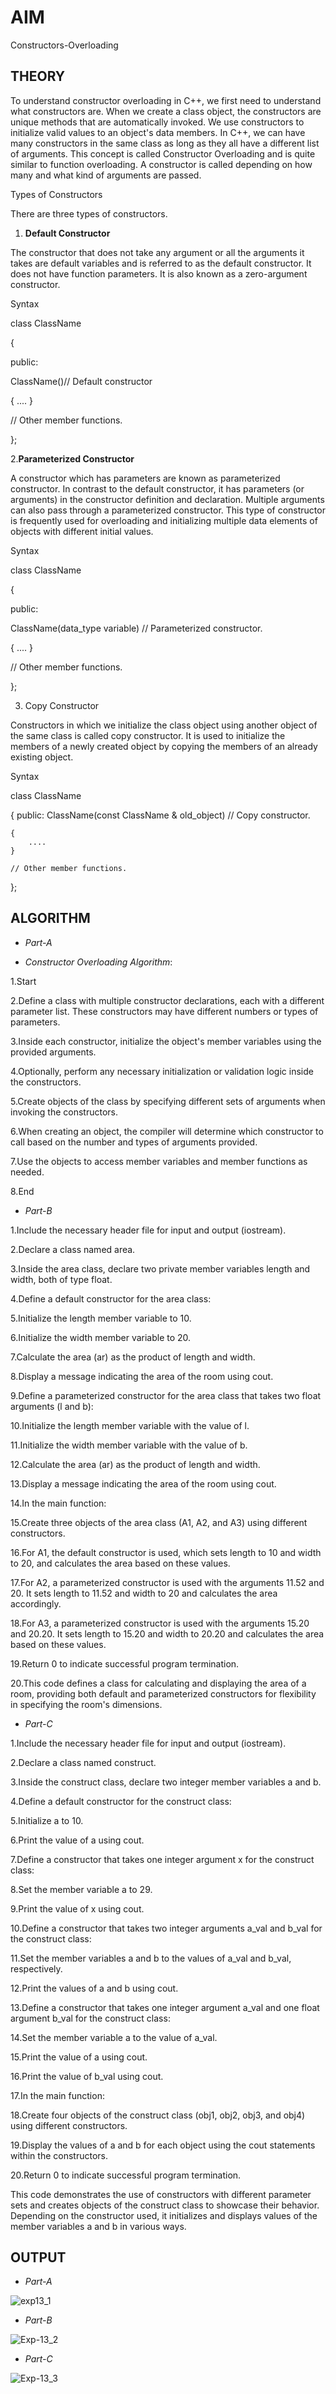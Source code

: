 # **AIM**

Constructors-Overloading

## **THEORY**

To understand constructor overloading in C++, we first need to understand what constructors are. When we create a class object, the constructors are unique methods that are automatically invoked. We use constructors to initialize valid values to an object's data members. In C++, we can have many constructors in the same class as long as they all have a different list of arguments. This concept is called Constructor Overloading and is quite similar to function overloading. A constructor is called depending on how many and what kind of arguments are passed.

Types of Constructors

There are three types of constructors.

1. **Default Constructor**

The constructor that does not take any argument or all the arguments it takes are default variables and is referred to as the default constructor. It does not have function parameters. It is also known as a zero-argument constructor.

Syntax

class ClassName

{

public:

ClassName()// Default constructor

{
    ....
}

// Other member functions.

};

2.**Parameterized Constructor**
   
A constructor which has parameters are known as parameterized constructor. In contrast to the default constructor, it has parameters (or arguments) in the constructor definition and declaration. Multiple arguments can also pass through a parameterized constructor. This type of constructor is frequently used for overloading and initializing multiple data elements of objects with different initial values.

Syntax

class ClassName

{

public:

ClassName(data_type variable)  // Parameterized constructor.

{
    ....
}

// Other member functions.

};

3. Copy Constructor
   
Constructors in which we initialize the class object using another object of the same class is called copy constructor. It is used to initialize the members of a newly created object by copying the members of an already existing object.

Syntax

class ClassName

{
    public:
        ClassName(const ClassName & old_object) // Copy constructor.
        
    {
        ....
    }
    
    // Other member functions.
    
};

## **ALGORITHM**

- *Part-A*

- *Constructor Overloading Algorithm*:

1.Start

2.Define a class with multiple constructor declarations, each with a different parameter list. These constructors may have different numbers or types of parameters.

3.Inside each constructor, initialize the object's member variables using the provided arguments.

4.Optionally, perform any necessary initialization or validation logic inside the constructors.

5.Create objects of the class by specifying different sets of arguments when invoking the constructors.

6.When creating an object, the compiler will determine which constructor to call based on the number and types of arguments provided.

7.Use the objects to access member variables and member functions as needed.

8.End

- *Part-B*

1.Include the necessary header file for input and output (iostream).

2.Declare a class named area.

3.Inside the area class, declare two private member variables length and width, both of type float.

4.Define a default constructor for the area class:

5.Initialize the length member variable to 10.

6.Initialize the width member variable to 20.

7.Calculate the area (ar) as the product of length and width.

8.Display a message indicating the area of the room using cout.

9.Define a parameterized constructor for the area class that takes two float arguments (l and b):

10.Initialize the length member variable with the value of l.

11.Initialize the width member variable with the value of b.

12.Calculate the area (ar) as the product of length and width.

13.Display a message indicating the area of the room using cout.

14.In the main function:

15.Create three objects of the area class (A1, A2, and A3) using different constructors.

16.For A1, the default constructor is used, which sets length to 10 and width to 20, and calculates the area based on these values.

17.For A2, a parameterized constructor is used with the arguments 11.52 and 20. It sets length to 11.52 and width to 20 and calculates the area accordingly.

18.For A3, a parameterized constructor is used with the arguments 15.20 and 20.20. It sets length to 15.20 and width to 20.20 and calculates the area based on these values.

19.Return 0 to indicate successful program termination.

20.This code defines a class for calculating and displaying the area of a room, providing both default and parameterized constructors for flexibility in specifying the room's dimensions.


- *Part-C*

1.Include the necessary header file for input and output (iostream).

2.Declare a class named construct.

3.Inside the construct class, declare two integer member variables a and b.

4.Define a default constructor for the construct class:

5.Initialize a to 10.

6.Print the value of a using cout.

7.Define a constructor that takes one integer argument x for the construct class:

8.Set the member variable a to 29.

9.Print the value of x using cout.

10.Define a constructor that takes two integer arguments a_val and b_val for the construct class:

11.Set the member variables a and b to the values of a_val and b_val, respectively.

12.Print the values of a and b using cout.

13.Define a constructor that takes one integer argument a_val and one float argument b_val for the construct class:

14.Set the member variable a to the value of a_val.

15.Print the value of a using cout.

16.Print the value of b_val using cout.

17.In the main function:

18.Create four objects of the construct class (obj1, obj2, obj3, and obj4) using different constructors.

19.Display the values of a and b for each object using the cout statements within the constructors.

20.Return 0 to indicate successful program termination.

This code demonstrates the use of constructors with different parameter sets and creates objects of the construct class to showcase their behavior. Depending on the constructor used, it initializes and displays values of the member variables a and b in various ways.


## **OUTPUT**

- *Part-A*

![exp13_1](https://github.com/Purvansha022609/Constructors-Overloading/assets/139473344/e8df6652-a2e9-4564-91fd-0d7832690d8d)

- *Part-B*

![Exp-13_2](https://github.com/Purvansha022609/Constructors-Overloading/assets/139473344/00b9d883-98d5-4096-a5af-1887a8d479ca)


- *Part-C*

![Exp-13_3](https://github.com/Purvansha022609/Constructors-Overloading/assets/139473344/65cad44f-3d9e-424d-9b2b-f29146d0dc3e)
